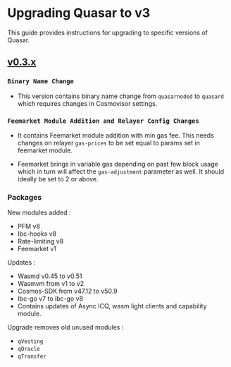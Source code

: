 # Upgrading Quasar to v3

This guide provides instructions for upgrading to specific versions of Quasar.

## [v0.3.x](https://github.com/quasar-finance/quasar/releases/tag/v3.0.0)

### `Binary Name Change`
- This version contains binary name change from `quasarnoded` to `quasard` which requires changes in Cosmovisor settings.

### `Feemarket Module Addition and Relayer Config Changes`

- It contains Feemarket module addition with min gas fee.
This needs changes on relayer `gas-prices` to be set equal to params set in feemarket module.

- Feemarket brings in variable gas depending on past few block usage which in turn will affect the `gas-adjustment` parameter as well. 
It should ideally be set to 2 or above.

### Packages

New modules added :
- PFM v8
- Ibc-hooks v8
- Rate-limiting v8
- Feemarket v1

Updates : 
- Wasmd v0.45 to v0.51
- Wasmvm from v1 to v2
- Cosmos-SDK from v47.12 to v50.9
- Ibc-go v7 to ibc-go v8
- Contains updates of Async ICQ, wasm light clients and capability module.

Upgrade removes old unused modules : 
- `qVesting`
- `qOracle`
- `qTransfer`

